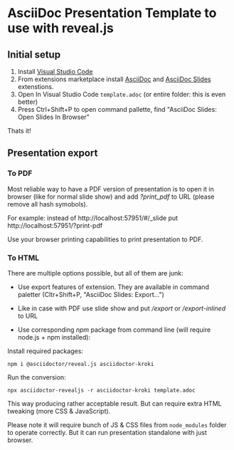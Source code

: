 # AsciiDoc Presentation Template to use with reveal.js

## Initial setup
1. Install [Visual Studio Code](https://code.visualstudio.com/)
2. From extensions marketplace install [AsciiDoc](https://marketplace.visualstudio.com/items?itemName=asciidoctor.asciidoctor-vscode) and [AsciiDoc Slides](https://marketplace.visualstudio.com/items?itemName=flobilosaurus.vscode-asciidoc-slides) extenstions.
3. Open In Visual Studio Code `template.adoc` (or entire folder: this is even better)
4. Press Ctrl+Shift+P to open command pallette, find "AsciiDoc Slides: Open Slides In Browser"

Thats it!

## Presentation export
### To PDF
Most reliable way to have a PDF version of presentation is to open it in browser (like for normal slide show) and add *?print_pdf* to URL (please remove all hash symobols).

For example: instead of http://localhost:57951/#/_slide put http://localhost:57951/?print-pdf 

Use your browser printing capabilities to print presentation to PDF.

### To HTML
There are multiple options possible, but all of them are junk:

* Use export features of extension. They are available in command paletter (Cltr+Shift+P, "AsciiDoc Slides: Export...")

* Like in case with PDF use slide show and put _/export_ or _/export-inlined_ to URL

* Use corresponding _npm_ package from command line (will require node.js + npm installed):

Install required packages:
```
npm i @asciidoctor/reveal.js asciidoctor-kroki
```
Run the conversion:
```
npx asciidoctor-revealjs -r asciidoctor-kroki template.adoc
```
This way producing rather acceptable result. But can require extra HTML tweaking (more CSS & JavaScript). 

Please note it will require bunch of JS & CSS files from `node_modules` folder to operate correctly. But it can run presentation standalone with just browser.
